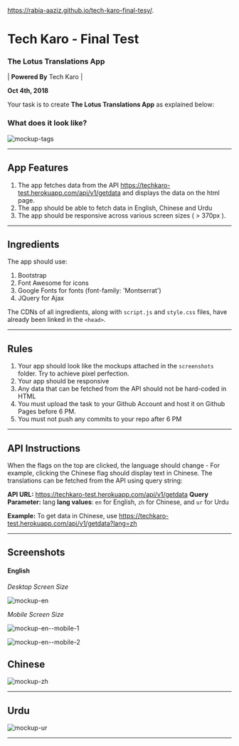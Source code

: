 https://rabia-aaziz.github.io/tech-karo-final-tesy/.
# Tech Karo - Final Test
### The Lotus Translations App

| **Powered By** Tech Karo  |

**Oct 4th, 2018**

Your task is to create **The Lotus Translations App** as explained below:

### What does it look like?

![mockup-tags](https://user-images.githubusercontent.com/10798986/46463837-535bea80-c7de-11e8-90be-860e84e7fe30.png)

----

## App Features
1. The app fetches data from the API https://techkaro-test.herokuapp.com/api/v1/getdata and displays the data on the html page.
2. The app should be able to fetch data in English, Chinese and Urdu
3. The app should be responsive across various screen sizes ( > 370px ).
---

## Ingredients
The app should use:
1. Bootstrap
2. Font Awesome for icons
3. Google Fonts for fonts (font-family: 'Montserrat')
4. JQuery for Ajax

The CDNs of all ingredients, along with `script.js` and `style.css` files, have already been linked in the `<head>`.

----

## Rules
1. Your app should look like the mockups attached in the `screenshots` folder. Try to achieve pixel perfection.
2. Your app should be responsive
3. Any data that can be fetched from the API should not be hard-coded in HTML
4. You must upload the task to your Github Account and host it on Github Pages before 6 PM. 
5. You must not push any commits to your repo after 6 PM

----
## API Instructions
When the flags on the top are clicked, the language should change - For example, clicking the Chinese flag should display text in Chinese. The translations can be fetched from the API using query string:

**API URL:** https://techkaro-test.herokuapp.com/api/v1/getdata
**Query Parameter:** lang
**lang values**: `en` for English, `zh` for Chinese, and `ur` for Urdu

**Example:** To get data in Chinese, use https://techkaro-test.herokuapp.com/api/v1/getdata?lang=zh

-------------------

## Screenshots

#### English
*Desktop Screen Size*

![mockup-en](https://user-images.githubusercontent.com/10798986/46463875-6ff82280-c7de-11e8-920c-d1c9f0567c30.png)

*Mobile Screen Size*

![mockup-en--mobile-1](https://user-images.githubusercontent.com/10798986/46463881-74244000-c7de-11e8-8bb9-57a71f985688.png)

![mockup-en--mobile-2](https://user-images.githubusercontent.com/10798986/46463884-75ee0380-c7de-11e8-9f55-e2e97e8073cf.png)

## Chinese

![mockup-zh](https://user-images.githubusercontent.com/10798986/46463897-81412f00-c7de-11e8-8b2f-9f81da33325e.png)

------
## Urdu

![mockup-ur](https://user-images.githubusercontent.com/10798986/46463893-7eded500-c7de-11e8-8028-2d34bcb85524.png)

------
